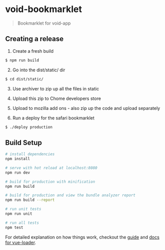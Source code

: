# void-bookmarklet

> Bookmarklet for void-app

## Creating a release

1. Create a fresh build

  ```bash
  $ npm run build
  ```

2. Go into the dist/static/ dir

  ```bash
  $ cd dist/static/
  ```

3. Use archiver to zip up all the files in static

4. Upload this zip to Chome developers store

5. Upload to mozilla add ons - also zip up the code and upload separately

6. Run a deploy for the safari bookmarklet

  ```bash
  $ ./deploy production
  ```

## Build Setup

```bash
# install dependencies
npm install

# serve with hot reload at localhost:8080
npm run dev

# build for production with minification
npm run build

# build for production and view the bundle analyzer report
npm run build --report

# run unit tests
npm run unit

# run all tests
npm test
```

For detailed explanation on how things work, checkout the [guide](http://vuejs-templates.github.io/webpack/) and [docs for vue-loader](http://vuejs.github.io/vue-loader).
